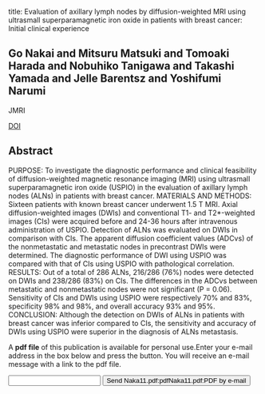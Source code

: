 title: Evaluation of axillary lymph nodes by diffusion-weighted MRI using ultrasmall superparamagnetic iron oxide in patients with breast cancer: Initial clinical experience

## Go Nakai and Mitsuru Matsuki and Tomoaki Harada and Nobuhiko Tanigawa and Takashi Yamada and Jelle Barentsz and Yoshifumi Narumi
JMRI

<a href="https://doi.org/10.1002/jmri.22651">DOI</a>

## Abstract
PURPOSE: To investigate the diagnostic performance and clinical feasibility of diffusion-weighted magnetic resonance imaging (MRI) using ultrasmall superparamagnetic iron oxide (USPIO) in the evaluation of axillary lymph nodes (ALNs) in patients with breast cancer. MATERIALS AND METHODS: Sixteen patients with known breast cancer underwent 1.5 T MRI. Axial diffusion-weighted images (DWIs) and conventional T1- and T2*-weighted images (CIs) were acquired before and 24-36 hours after intravenous administration of USPIO. Detection of ALNs was evaluated on DWIs in comparison with CIs. The apparent diffusion coefficient values (ADCvs) of the nonmetastatic and metastatic nodes in precontrast DWIs were determined. The diagnostic performance of DWI using USPIO was compared with that of CIs using USPIO with pathological correlation. RESULTS: Out of a total of 286 ALNs, 216/286 (76%) nodes were detected on DWIs and 238/286 (83%) on CIs. The differences in the ADCvs between metastatic and nonmetastatic nodes were not significant (P = 0.06). Sensitivity of CIs and DWIs using USPIO were respectively 70% and 83%, specificity 98% and 98%, and overall accuracy 93% and 95%. CONCLUSION: Although the detection on DWIs of ALNs in patients with breast cancer was inferior compared to CIs, the sensitivity and accuracy of DWIs using USPIO were superior in the diagnosis of ALNs metastasis.

A <b>pdf file</b> of this publication is available for personal use.Enter your e-mail address in the box below and press the button. You will receive an e-mail message with a link to the pdf file.
<form action="sender.php">  <input type="text" name="email">  <input type="submit" value="Send Naka11.pdf:pdfNaka11.pdf:PDF by e-mail"></form>